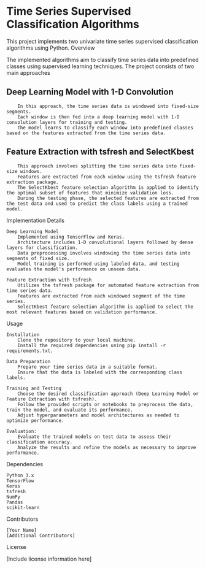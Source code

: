 # Time Series Supervised Classification Algorithms

This project implements two univariate time series supervised classification algorithms using Python.
Overview

The implemented algorithms aim to classify time series data into predefined classes using supervised learning techniques. The project consists of two main approaches

## Deep Learning Model with 1-D Convolution
        In this approach, the time series data is windowed into fixed-size segments.
        Each window is then fed into a deep learning model with 1-D convolution layers for training and testing.
        The model learns to classify each window into predefined classes based on the features extracted from the time series data.

## Feature Extraction with tsfresh and SelectKbest
        This approach involves splitting the time series data into fixed-size windows.
        Features are extracted from each window using the tsfresh feature extraction package.
        The SelectKbest feature selection algorithm is applied to identify the optimal subset of features that minimize validation loss.
        During the testing phase, the selected features are extracted from the test data and used to predict the class labels using a trained model.

Implementation Details

    Deep Learning Model
        Implemented using TensorFlow and Keras.
        Architecture includes 1-D convolutional layers followed by dense layers for classification.
        Data preprocessing involves windowing the time series data into segments of fixed size.
        Model training is performed using labeled data, and testing evaluates the model's performance on unseen data.

    Feature Extraction with tsfresh
        Utilizes the tsfresh package for automated feature extraction from time series data.
        Features are extracted from each windowed segment of the time series.
        SelectKbest feature selection algorithm is applied to select the most relevant features based on validation performance.

Usage

    Installation
        Clone the repository to your local machine.
        Install the required dependencies using pip install -r requirements.txt.

    Data Preparation
        Prepare your time series data in a suitable format.
        Ensure that the data is labeled with the corresponding class labels.

    Training and Testing
        Choose the desired classification approach (Deep Learning Model or Feature Extraction with tsfresh).
        Follow the provided scripts or notebooks to preprocess the data, train the model, and evaluate its performance.
        Adjust hyperparameters and model architectures as needed to optimize performance.

    Evaluation:
        Evaluate the trained models on test data to assess their classification accuracy.
        Analyze the results and refine the models as necessary to improve performance.

Dependencies

    Python 3.x
    TensorFlow
    Keras
    tsfresh
    NumPy
    Pandas
    scikit-learn

Contributors

    [Your Name]
    [Additional Contributors]

License

[Include license information here]
